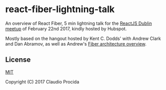# react-fiber-lightning-talk

An overview of React Fiber, 5 min lightning talk for the [ReactJS Dublin meetup](https://www.meetup.com/ReactJS-Dublin/events/236985643)
of February 22nd 2017, kindly hosted by Hubspot.

Mostly based on the hangout hosted by Kent C. Dodds' with Andrew Clark and Dan Abramov,
as well as Andrew's [Fiber architecture overview](https://github.com/acdlite/react-fiber-architecture).

## License

[MIT](https://opensource.org/licenses/MIT)

Copyright (C) 2017 Claudio Procida
